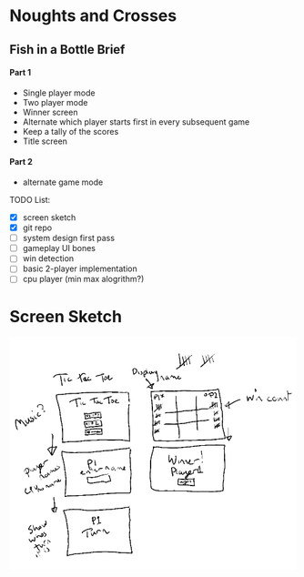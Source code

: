 # Noughts and Crosses
## Fish in a Bottle Brief

#### Part 1
- Single player mode
- Two player mode
- Winner screen
- Alternate which player starts first in every subsequent game
- Keep a tally of the scores
- Title screen

#### Part 2
- alternate game mode

TODO List:
- [X] screen sketch
- [X] git repo
- [ ] system design first pass
- [ ] gameplay UI bones
- [ ] win detection
- [ ] basic 2-player implementation
- [ ] cpu player (min max alogrithm?)

# Screen Sketch
![first pass doodle for the game screens](https://github.com/ludovino/TicTacToe/blob/master/UI-sketch.png?raw=true)
